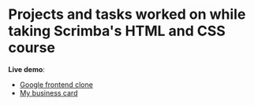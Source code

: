 # Projects and tasks worked on while taking Scrimba's HTML and CSS course

**Live demo**: 
- [Google frontend clone](https://dudegfa.github.io/Scrimba-HTML-and-CSS-course-projects/)                    
- [My business card](https://dudegfa.github.io/Scrimba-HTML-and-CSS-course-projects/business-card/)								
